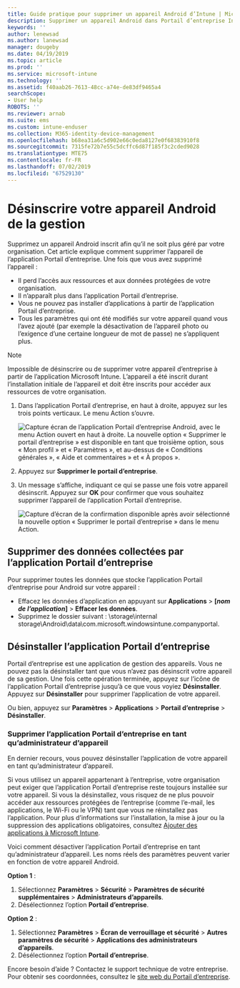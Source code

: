 ```yaml
---
title: Guide pratique pour supprimer un appareil Android d’Intune | Microsoft Docs
description: Supprimer un appareil Android dans Portail d’entreprise Intune
keywords: ''
author: lenewsad
ms.author: lanewsad
manager: dougeby
ms.date: 04/19/2019
ms.topic: article
ms.prod: ''
ms.service: microsoft-intune
ms.technology: ''
ms.assetid: f40aab26-7613-48cc-a74e-de83df9465a4
searchScope:
- User help
ROBOTS: ''
ms.reviewer: arnab
ms.suite: ems
ms.custom: intune-enduser
ms.collection: M365-identity-device-management
ms.openlocfilehash: b68ea31a6c5d902e66c0eda8127e0f68383910f8
ms.sourcegitcommit: 7315fe72b7e55c5dcffc6d87f185f3c2cded9028
ms.translationtype: MTE75
ms.contentlocale: fr-FR
ms.lasthandoff: 07/02/2019
ms.locfileid: "67529130"
---
```

# <a name="unenroll-your-android-device-from-management"></a>Désinscrire votre appareil Android de la gestion  

Supprimez un appareil Android inscrit afin qu’il ne soit plus géré par votre organisation. Cet article explique comment supprimer l’appareil de l’application Portail d’entreprise. Une fois que vous avez supprimé l’appareil :  

* Il perd l’accès aux ressources et aux données protégées de votre organisation.
* Il n’apparaît plus dans l’application Portail d’entreprise.
* Vous ne pouvez pas installer d’applications à partir de l’application Portail d’entreprise.
* Tous les paramètres qui ont été modifiés sur votre appareil quand vous l’avez ajouté (par exemple la désactivation de l’appareil photo ou l’exigence d’une certaine longueur de mot de passe) ne s’appliquent plus.  

> [!NOTE]
> Impossible de désinscrire ou de supprimer votre appareil d’entreprise à partir de l’application Microsoft Intune. L’appareil a été inscrit durant l’installation initiale de l’appareil et doit être inscrits pour accéder aux ressources de votre organisation.  

1. Dans l’application Portail d’entreprise, en haut à droite, appuyez sur les trois points verticaux. Le menu Action s’ouvre.

   ![Capture écran de l’application Portail d’entreprise Android, avec le menu Action ouvert en haut à droite. La nouvelle option « Supprimer le portail d’entreprise » est disponible en tant que troisième option, sous « Mon profil » et « Paramètres », et au-dessus de « Conditions générales », « Aide et commentaires » et « À propos ».](./media/android_remove_cp_menu_action_after_1705.png)

2. Appuyez sur **Supprimer le portail d’entreprise**.  

3. Un message s’affiche, indiquant ce qui se passe une fois votre appareil désinscrit. Appuyez sur **OK** pour confirmer que vous souhaitez supprimer l’appareil de l’application Portail d’entreprise.

   ![Capture d’écran de la confirmation disponible après avoir sélectionné la nouvelle option « Supprimer le portail d’entreprise » dans le menu Action.](./media/android_remove_cp_menu_confirmation_after_1705.png)

## <a name="remove-data-collected-by-the-company-portal-app"></a>Supprimer des données collectées par l’application Portail d’entreprise  

Pour supprimer toutes les données que stocke l’application Portail d’entreprise pour Android sur votre appareil :

- Effacez les données d’application en appuyant sur **Applications** > **[*nom de l’application*]**  > **Effacer les données**.
- Supprimez le dossier suivant : \storage\internal storage\Android\data\com.microsoft.windowsintune.companyportal.

## <a name="uninstall-the-company-portal-app"></a>Désinstaller l’application Portail d’entreprise  
Portail d’entreprise est une application de gestion des appareils. Vous ne pouvez pas la désinstaller tant que vous n’avez pas désinscrit votre appareil de sa gestion. Une fois cette opération terminée, appuyez sur l’icône de l’application Portail d’entreprise jusqu’à ce que vous voyiez **Désinstaller**. Appuyez sur **Désinstaller** pour supprimer l’application de votre appareil.  

Ou bien, appuyez sur **Paramètres** > **Applications** > **Portail d’entreprise** > **Désinstaller**.  

### <a name="remove-the-company-portal-app-as-a-device-administrator"></a>Supprimer l’application Portail d’entreprise en tant qu’administrateur d’appareil  
En dernier recours, vous pouvez désinstaller l’application de votre appareil en tant qu’administrateur d’appareil.  

Si vous utilisez un appareil appartenant à l’entreprise, votre organisation peut exiger que l’application Portail d’entreprise reste toujours installée sur votre appareil. Si vous la désinstallez, vous risquez de ne plus pouvoir accéder aux ressources protégées de l’entreprise (comme l’e-mail, les applications, le Wi-Fi ou le VPN) tant que vous ne réinstallez pas l’application. Pour plus d’informations sur l’installation, la mise à jour ou la suppression des applications obligatoires, consultez [Ajouter des applications à Microsoft Intune](https://docs.microsoft.com/intune/apps-add#apps-that-are-added-automatically-by-intune).  

Voici comment désactiver l’application Portail d’entreprise en tant qu’administrateur d’appareil. Les noms réels des paramètres peuvent varier en fonction de votre appareil Android.  

**Option 1** :  
1. Sélectionnez **Paramètres** > **Sécurité** > **Paramètres de sécurité supplémentaires** > **Administrateurs d’appareils**.  
2. Désélectionnez l’option **Portail d’entreprise**.  

**Option 2** :  
1. Sélectionnez **Paramètres** > **Écran de verrouillage et sécurité** > **Autres paramètres de sécurité** > **Applications des administrateurs d’appareils**.  
2. Désélectionnez l’option **Portail d’entreprise**.    

Encore besoin d’aide ? Contactez le support technique de votre entreprise. Pour obtenir ses coordonnées, consultez le [site web du Portail d’entreprise](https://go.microsoft.com/fwlink/?linkid=2010980).
